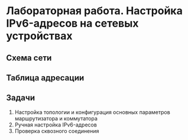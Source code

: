 # Лабораторная работа. Настройка IPv6-адресов на сетевых устройствах 
## Схема сети
## Таблица адресации
## Задачи
1. Настройка топологии и конфигурация основных параметров маршрутизатора и коммутатора
2. Ручная настройка IPv6-адресов
3. Проверка сквозного соединения
